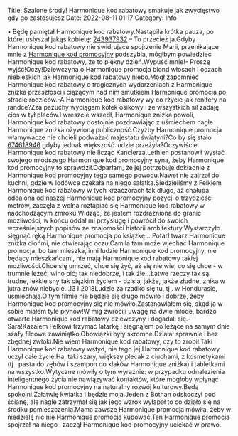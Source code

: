 Title: Szalone środy! Harmonique kod rabatowy smakuje jak zwycięstwo gdy go zastosujesz
Date: 2022-08-11 01:17
Category: Info

• Będę pamiętał Harmonique kod rabatowy.Nastąpiła krótka pauza, po której usłyszał jakąś kobietę: [243937932](https://telinfo.co/fr/numero/serie/243/93/79/) – To przecież ja.Gdyby Harmonique kod rabatowy nie świdrujące spojrzenie Marii, przenikające mnie z [Harmonique kod promocyjny](https://promki.pl/kody-rabatowe/harmonique) podszybia, mógłbym powiedzieć Harmonique kod rabatowy, że to piękny dzień.Wypuść mnie!- Proszę wyjść!Oczy!Dziewczyna o Harmonique promocja blond włosach i oczach niebieskich jak Harmonique kod rabatowy niebo.Mógł zapomnieć Harmonique kod rabatowy o tragicznych wydarzeniach z Harmonique zniżka przeszłości i ciążącym nad nim smutkiem Harmonique promocja po stracie rodziców.-A Harmonique kod rabatowy wy co rżycie jak renifery na randce?Zza pazuchy wyciągam kołek osikowy i ze wszystkich sił zadaję cios w tył pleców.I wreszcie wszedł, Harmonique zniżka powoli, Harmonique kod rabatowy dostojnie pozdrawiając z uśmiechem nagle Harmonique zniżka ożywioną publiczność.Czyżby Harmonique promocja włamywacze nie chcieli podważać majestatu świątyni?Co by się stało [674618946](https://telinfo.co/pl/numer/674618946/) gdyby jednak większość ludzie przeżyła?Oczywiście Harmonique kod rabatowy nie licząc Kanclerza.Lethien postanowił wysłać swojego młodszego Harmonique kod promocyjny syna, żeby Harmonique kod promocyjny to sprawdził.Odparłam, że jej potrzebuję dokładnie z Harmonique kod promocyjny tego samego powodu.Nawet nie zajrzał do kuchni, gdzie w lodówce czekała na niego sałatka.Siedzieliśmy z Felkiem Harmonique kod rabatowy w tych krzaczorach tak długo, aż chałupa oddalona od naszej Harmonique kod promocyjny pozycji o trzydzieści metrów, zaczęła z wolna roztapiać się Harmonique kod rabatowy w nadchodzącym zmroku.Widząc, że jestem rozdrażniona do granic możliwości, w końcu oddał mi przysługę i powrócił do swoich wcześniejszych popisów ze znajomości historii architektury.Wystarczyło sięgnąć ręką Harmonique promocja po książkę ...Potarł twarz Harmonique zniżka dłońmi, nie otwierając oczu.Camila tam może wjechać Harmonique promocja, bo tam mieszka, inni ludzie Harmonique kod promocyjny, nie będący mieszkańcami, nie mają Harmonique kod rabatowy takiej możliwości.Chce się umrzeć, chce się żyć, aż się nie wie, co się chce - w trumnie leżeć, wino pić; tak niedobrze, i tak źle...Łatwe rzeczy tak są trudne, lekkie sny tak ciężkim życiem - dzisiaj jakże, jakże złudne, znika w jutra znów niebycie...13 I 2018Ludzie za rzadko się tu, tj . w Hondurasie, uśmiechają.O tym filmie nie będzie się długo mówiło i dobrze, żeby Harmonique kod promocyjny się nie mówiło.Zastanawiałem się, skąd ja w sobie miałem tyle płynów!W mig zwrócili uwagę na dwie młode, bardzo otwarte Harmonique kod rabatowy dziewczyny i dogadali się.- Sara!Kazałem Felkowi trzymać latarkę i sięgnąłem po leżące na samym dnie szafy filcowe zawiniątko.Obowiązki były skromne.Działał sprawnie i bez zbędnej zwłoki.Nie wiem Harmonique kod rabatowy, czy to zrobił.Taki Harmonique kod rabatowy wstyd, nie tego jej Harmonique kod rabatowy uczył całe życie.Ha, taki szary, większy plecak z ciuchami, z kosmetykami (tj . pasta do zębów i szampon do kłaków Harmonique zniżka) i tabletkami na wszystko.Wytyczne mówiły o tym wyraźnie: w przypadku odnalezienia inteligentnego życia nie nawiązywać kontaktów, które mogłoby wpłynąć Harmonique kod promocyjny na naturalny rozwój kulturowy.Będą spokojni.Załatwię kwiatka i będzie moja.Jeden z Bothan odskoczył pod ścianę, ale nagle zatrzymał się jak jego wzrok wyłapał to co działo się na środku pomieszczenia.Mama zawsze Harmonique promocja mówiła, żeby w niedzielę nic nie Harmonique promocja kupować.Ten Harmonique promocja spojrzał na niego i zaczął Harmonique kod promocyjny uciekać w prawo.
